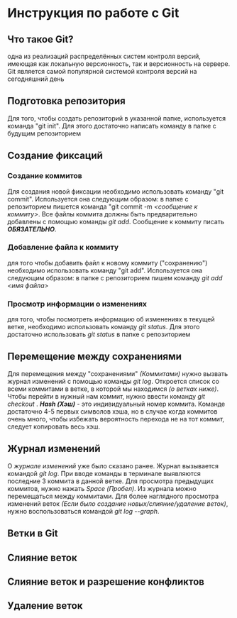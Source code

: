 # Инструкция по работе с Git

## Что такое Git?

одна из реализаций распределённых систем контроля версий, имеющая как локальную версионность, так и версионность на сервере. Git является самой популярной системой контроля версий на сегодняшний день

## Подготовка репозитория
Для того, чтобы создать репозиторий в указанной папке, используется команда "git init". Для этого достаточно написать команду в папке с будущим репозиторием

## Создание фиксаций

### Создание коммитов

Для создания новой фиксации необходимо использовать команду "git commit". Используется она следующим образом: в папке с репозиторием пишется команда "git commit -m *<сообщение к коммиту>*. Все файлы коммита должны быть предварительно добавлены с помощью команды  *git add*. Сообщение к коммиту писать ***ОБЯЗАТЕЛЬНО***.

### Добавление файла к коммиту
для того чтобы добавить файл к новому коммиту ("сохранению") необходимо использовать команду "git add". Используется она следующим образом: в папке с репозиторием пишем команду *git add <имя файла>*

### Просмотр информации о изменениях

для того, чтобы посмотреть информацию об изменениях в текущей ветке, необходимо использовать команду *git status*. Для этого достаточно использовать *git status* в папке с репозиторием

## Перемещение между сохранениями

Для перемещения между "сохранениями" _(Коммитами)_ нужно вызвать журнал изменений с помощью команды *git log*. Откроется список со всеми коммитами в ветке, в которой мы находимся *(о ветках ниже)*. Чтобы перейти в нужный нам коммит, нужно ввести команду *git checkout <hash>*. __*Hash (Хэш)*__ - это индивидуальный номер коммита. Команде достаточно 4-5 первых символов хэша, но в случае когда коммитов очень много, чтобы избежать вероятность перехода не на тот коммит, следует копировать весь хэш.

## Журнал изменений

О *журнале изменений* уже было сказано ранее. Журнал вызывается командой *git log*. При вводе команды в терминале выявляются последние 3 коммита в данной ветке. Для просмотра предыдущих коммитов, нужно нажать *Space (Пробел)*. Из журнала можно перемещаться между коммитами. Для более наглядного просмотра изменений веток *(Если было создание новых/слияние/удаление веток)*, нужно воспользоваться командой *git log --graph*.

## Ветки в Git

## Слияние веток

## Слияние веток и разрешение конфликтов

## Удаление веток